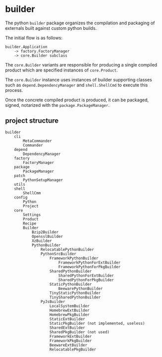 # builder

The python `builder` package organizes the compilation and packaging of externals built against custom python builds.

The initial flow is as follows:

```text
builder.Application
    -> factory.FactoryManager
    -> core.Builder subclass
```

The `core.Builder` variants are responsible for producing a single compiled product which are specified instances of `core.Product`.

The `core.Builder` instance uses instances of builder supporting classes such as `depend.DependencyManager` and `shell.ShellCmd` to execute this process.

Once the concrete compiled product is produced, it can be packaged, signed, notarized with the `package.PackageManager`.

## project structure

```text
builder
    cli
        MetaCommander
        Commander
    depend
        DependencyManager
    factory
        FactoryManager
    package
        PackageManager
    patch
        PythonSetupManager
    utils
    shell
        ShellCmm
    config
        Python
        Project
    core
        Settings
        Product
        Recipe
        Builder
            Bzip2Builder
            OpensslBuilder
            XzBuilder
            PythonBuilder
                RelocatablePythonBuilder
                PythonSrcBuilder
                    FrameworkPythonBuilder
                        FrameworkPythonForExtBuilder
                        FrameworkPythonForPkgBuilder
                    SharedPythonBuilder
                        SharedPythonForExtBuilder
                        SharedPythonForPkgBuilder
                    StaticPythonBuilder
                        BeewarePythonBuilder
                    TinyStaticPythonBuilder
                    TinySharedPythonBuilder
                PyJsBuilder
                    LocalSystemBuilder
                    HomebrewExtBuilder
                    HomebrewPkgBuilder            
                    StaticExtBuilder
                    StaticPkgBuilder (not implemented, useless)
                    SharedExtBuilder
                    SharedPkgBuilder (not used)
                    FrameworkExtBuilder
                    FrameworkPkgBuilder
                    BeewareExtBuilder
                    RelocatablePkgBuilder
```
